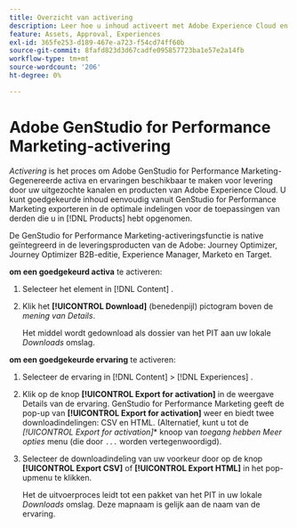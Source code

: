 ```yaml
---
title: Overzicht van activering
description: Leer hoe u inhoud activeert met Adobe Experience Cloud en toepassingen van derden.
feature: Assets, Approval, Experiences
exl-id: 365fe253-d189-467e-a723-f54cd74ff60b
source-git-commit: 8fafd823d3d67cadfe095857723ba1e57e2a14fb
workflow-type: tm+mt
source-wordcount: '206'
ht-degree: 0%

---
```


# Adobe GenStudio for Performance Marketing-activering

_Activering_ is het proces om Adobe GenStudio for Performance Marketing-Gegenereerde activa en ervaringen beschikbaar te maken voor levering door uw uitgezochte kanalen en producten van Adobe Experience Cloud. U kunt goedgekeurde inhoud eenvoudig vanuit GenStudio for Performance Marketing exporteren in de optimale indelingen voor de toepassingen van derden die u in [!DNL Products] hebt opgenomen.

De GenStudio for Performance Marketing-activeringsfunctie is native geïntegreerd in de leveringsproducten van de Adobe: Journey Optimizer, Journey Optimizer B2B-editie, Experience Manager, Marketo en Target.

**om een goedgekeurd activa** te activeren:

1. Selecteer het element in [!DNL Content] .

1. Klik het **[!UICONTROL Download]** (benedenpijl) pictogram boven de _mening van Details_.

   Het middel wordt gedownload als dossier van het PIT aan uw lokale _Downloads_ omslag.

**om een goedgekeurde ervaring** te activeren:

1. Selecteer de ervaring in [!DNL Content] > [!DNL Experiences] .

1. Klik op de knop **[!UICONTROL Export for activation]** in de weergave Details van de ervaring. GenStudio for Performance Marketing geeft de pop-up van **[!UICONTROL Export for activation]** weer en biedt twee downloadindelingen: CSV en HTML. (Alternatief, kunt u tot de *[!UICONTROL Export for activation]** knoop van _toegang hebben Meer opties_ menu (die door `...` worden vertegenwoordigd).

1. Selecteer de downloadindeling van uw voorkeur door op de knop **[!UICONTROL Export CSV]** of **[!UICONTROL Export HTML]** in het pop-upmenu te klikken.

   Het de uitvoerproces leidt tot een pakket van het PIT in uw lokale _Downloads_ omslag. Deze mapnaam is gelijk aan de naam van de ervaring.
